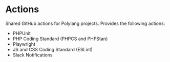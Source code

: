 # Actions
Shared GitHub actions for Polylang projects. Provides the following actions:
- PHPUnit
- PHP Coding Standard (PHPCS and PHPStan)
- Playwright
- JS and CSS Coding Standard (ESLint)
- Slack Notifications
